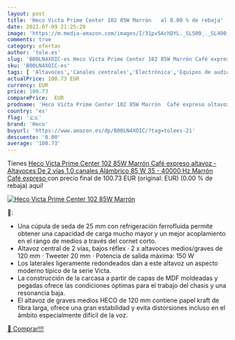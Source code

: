 ```yaml
---
layout: post
title: 'Heco Victa Prime Center 102 85W Marrón   al 0.00 % de rebaja'
date: 2021-07-09 21:25:29
image: 'https://m.media-amazon.com/images/I/31pv5AchDYL._SL500_._SL400_.jpg'
comments: true
category: ofertas
author: 'tole.es'
slug: 'B00LN4XOIC-es Heco Victa Prime Center 102 85W Marrón Café expreso...'
sku: 'B00LN4XOIC-es'
tags: [ 'Altavoces','Canales centrales','Electrónica','Equipos de audio y Hi-Fi','café','heco', ]
actualPrice: 100.73 EUR
currency: EUR
price: 100.73
comparePrice:  EUR
prodname: 'Heco Victa Prime Center 102 85W Marrón  Café expreso altavoz - Altavoces  De 2 vías  1.0 canales  Alámbrico  85 W  35 - 40000 Hz  Marrón  Café expreso '
country: 'es'
flag: '🇪🇸'
brand: 'Heco'
buyurl: 'https://www.amazon.es/dp/B00LN4XOIC/?tag=tolees-21'
descuento: '0.00'
average: '100.73'
---
```


Tienes [Heco Victa Prime Center 102 85W Marrón  Café expreso altavoz - Altavoces  De 2 vías  1.0 canales  Alámbrico  85 W  35 - 40000 Hz  Marrón  Café expreso ](https://www.amazon.es/dp/B00LN4XOIC/?tag=tolees-21) con precio final de  100.73 EUR (original:  EUR) (0.00 %  de rebaja) aqui!

[![Heco Victa Prime Center 102 85W Marrón  ](https://m.media-amazon.com/images/I/31pv5AchDYL._SL500_._SL400_.jpg)](https://www.amazon.es/dp/B00LN4XOIC/?tag=tolees-21)

🔎:

- Una cúpula de seda de 25 mm con refrigeración ferrofluida permite obtener una capacidad de carga mucho mayor y un mejor acoplamiento en el rango de medios a través del cornet corto.
- Altavoz central de 2 vías, bajos réflex · 2 x altavoces medios/graves de 120 mm · Tweeter 20 mm · Potencia de salida máxima: 150 W
- Los laterales ligeramente redondeados dan a este altavoz un aspecto moderno típico de la serie Victa.
- La construcción de la carcasa a partir de capas de MDF moldeadas y pegadas ofrece las condiciones óptimas para el trabajo del chasis y una resonancia baja.
- El altavoz de graves medios HECO de 120 mm contiene papel kraft de fibra larga, ofrece una gran estabilidad y evita distorsiones incluso en el ámbito especialmente difícil de la voz.

[🛒 Comprar!!!](https://www.amazon.es/dp/B00LN4XOIC/?tag=tolees-21)
